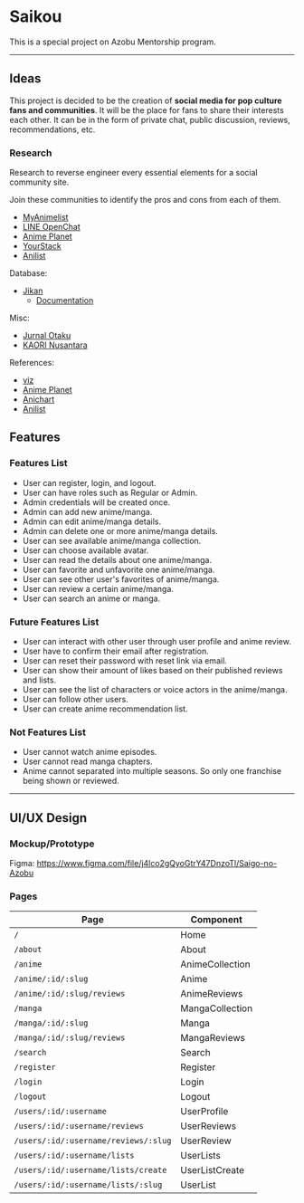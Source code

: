 # Saikou

This is a special project on Azobu Mentorship program.

---

## Ideas

This project is decided to be the creation of **social media for pop culture fans and communities**.
It will be the place for fans to share their interests each other.
It can be in the form of private chat, public discussion, reviews, recommendations, etc.

### Research

Research to reverse engineer every essential elements for a social community site.

Join these communities to identify the pros and cons from each of them.

- [MyAnimelist](https://myanimelist.net)
- [LINE OpenChat](https://line.me/ti/g2/d1YUYNUZ_tJDH0ywSe3VyQ)
- [Anime Planet](https://anime-planet.com)
- [YourStack](https://yourstack.com)
- [Anilist](https://anilist.co/)

Database:

- [Jikan](https://jikan.moe)
  - [Documentation](https://jikan.docs.apiary.io)

Misc:

- [Jurnal Otaku](http://jurnalotaku.com)
- [KAORI Nusantara](https://www.kaorinusantara.or.id)

References:

- [viz](https://www.viz.com/)
- [Anime Planet](https://anime-planet.com)
- [Anichart](https://anichart.net)
- [Anilist](https://anilist.co/)

## Features

### Features List

- User can register, login, and logout.
- User can have roles such as Regular or Admin.
- Admin credentials will be created once.
- Admin can add new anime/manga.
- Admin can edit anime/manga details.
- Admin can delete one or more anime/manga details.
- User can see available anime/manga collection.
- User can choose available avatar.
- User can read the details about one anime/manga.
- User can favorite and unfavorite one anime/manga.
- User can see other user's favorites of anime/manga.
- User can review a certain anime/manga.
- User can search an anime or manga.

### Future Features List

- User can interact with other user through user profile and anime review.
- User have to confirm their email after registration.
- User can reset their password with reset link via email.
- User can show their amount of likes based on their published reviews and lists.
- User can see the list of characters or voice actors in the anime/manga.
- User can follow other users.
- User can create anime recommendation list.

### Not Features List

- User cannot watch anime episodes.
- User cannot read manga chapters.
- Anime cannot separated into multiple seasons. So only one franchise being shown or reviewed.

---

## UI/UX Design

### Mockup/Prototype

Figma: https://www.figma.com/file/j4lco2gQyoGtrY47DnzoTl/Saigo-no-Azobu

### Pages

| Page                                 | Component       |
| ------------------------------------ | --------------- |
| `/`                                  | Home            |
| `/about`                             | About           |
| `/anime`                             | AnimeCollection |
| `/anime/:id/:slug`                   | Anime           |
| `/anime/:id/:slug/reviews`           | AnimeReviews    |
| `/manga`                             | MangaCollection |
| `/manga/:id/:slug`                   | Manga           |
| `/manga/:id/:slug/reviews`           | MangaReviews    |
| `/search`                            | Search          |
| `/register`                          | Register        |
| `/login`                             | Login           |
| `/logout`                            | Logout          |
| `/users/:id/:username`               | UserProfile     |
| `/users/:id/:username/reviews`       | UserReviews     |
| `/users/:id/:username/reviews/:slug` | UserReview      |
| `/users/:id/:username/lists`         | UserLists       |
| `/users/:id/:username/lists/create`  | UserListCreate  |
| `/users/:id/:username/lists/:slug`   | UserList        |
